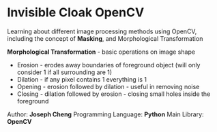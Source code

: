 # Invisible Cloak OpenCV

Learning about different image processing methods using OpenCV, including the concept of **Masking**, and Morphological Transformation

**Morphological Transformation** - basic operations on image shape

 - Erosion - erodes away boundaries of foreground object (will only consider 1 if all surrounding are 1)
 - Dilation - if any pixel contains 1 everything is 1
 - Opening - erosion followed by dilation - useful in removing noise
 - Closing - dilation followed by erosion - closing small holes inside the foreground

Author: **Joseph Cheng**
Programming Language: **Python**
Main Library: **OpenCV**
